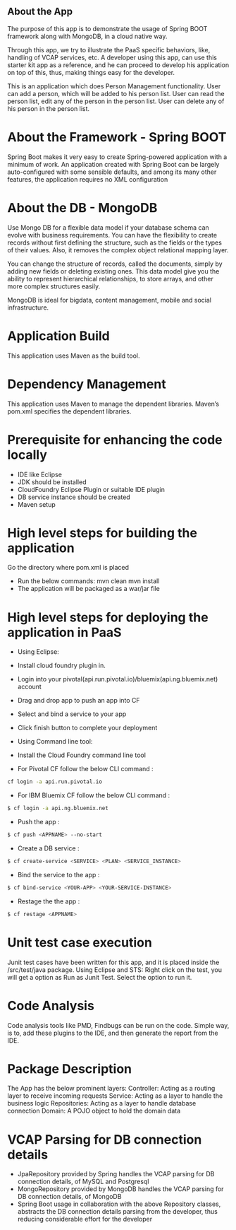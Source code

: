 
## About the App

  The purpose of this app is to demonstrate the usage of Spring BOOT framework along with MongoDB, in a cloud native way. 
  
  Through this app, we try to illustrate the PaaS specific behaviors, like, handling of VCAP services, etc. A developer using this app, can use this starter kit app as a reference, and he can proceed to develop his application on top of this, thus, making things easy for the developer.

  This is an application which does Person Management functionality. User can add a person, which will be added to his person list. User can read the person list, edit any of the person in the person list. User can delete any of his person in the person list.
  
# About the Framework - Spring BOOT

  Spring Boot makes it very easy to create Spring-powered application with a minimum of work. An application created with Spring Boot can be largely auto-configured with some sensible defaults, and among its many other features, the application requires no XML configuration
  
# About the DB - MongoDB

 Use Mongo DB for a flexible data model if your database schema can evolve with business requirements. You can have the flexibility to create records without first defining the structure, such as the fields or the types of their values. Also, it removes the complex object relational mapping layer.

  You can change the structure of records, called the documents, simply by adding new fields or deleting existing ones. This data model give you the ability to represent hierarchical relationships, to store arrays, and other more complex structures easily. 

  MongoDB is ideal for bigdata, content management, mobile and social infrastructure.
  
# Application Build

  This application uses Maven as the build tool.
  
# Dependency Management

  This application uses Maven to manage the dependent libraries. Maven’s pom.xml specifies the dependent libraries. 
 
# Prerequisite for enhancing the code locally
  
  * IDE like Eclipse
  * JDK should be installed 
  * CloudFoundry Eclipse Plugin or suitable IDE plugin
  * DB service instance should be created 
  * Maven setup 

# High level steps for building the application

  Go the directory where pom.xml is placed
  * Run the below commands:
            mvn clean
            mvn install
  * The application will be packaged as a war/jar file 

# High level steps for deploying the application in PaaS
    
  -  Using Eclipse: 
  - Install cloud foundry plugin in.
  - Login into your pivotal(api.run.pivotal.io)/bluemix(api.ng.bluemix.net) account
  - Drag and drop app to push an app into CF
  - Select and bind a service to your app 
  - Click finish button to complete your deployment
  
  - Using Command line tool: 
  - Install the Cloud Foundry command line tool

  - For Pivotal CF follow the below CLI command :
```sh
cf login -a api.run.pivotal.io
```
  - For IBM Bluemix CF follow the below CLI command :
```sh
$ cf login -a api.ng.bluemix.net
```

- Push the app :
```sh
$ cf push <APPNAME> --no-start
```
 - Create a DB service :

```sh
$ cf create-service <SERVICE> <PLAN> <SERVICE_INSTANCE>
```
 - Bind the service to the app :

```sh
$ cf bind-service <YOUR-APP> <YOUR-SERVICE-INSTANCE>
```
 - Restage the the app :

```sh
$ cf restage <APPNAME>
```
# Unit test case execution

  Junit test cases have been written for this app, and it is placed inside the /src/test/java package. 
  Using Eclipse and STS:
  Right click on the test, you will get a option as Run as Junit Test. Select the option to run it. 
  
# Code Analysis
  Code analysis tools like PMD, Findbugs can be run on the code. Simple way, is to, add these plugins to the IDE, and then generate the report from the IDE.

# Package Description

  The App has the below prominent layers:
  Controller: Acting as a routing layer to receive incoming requests
  Service: Acting as a layer to handle the business logic
  Repositories: Acting as a layer to handle database connection
  Domain: A POJO object to hold the domain data

  
# VCAP Parsing for DB connection details
 - JpaRepository provided by Spring handles the VCAP parsing for DB connection details, of MySQL and Postgresql
 - MongoRepository provided by MongoDB handles the VCAP parsing for DB connection details, of MongoDB
 - Spring Boot usage in collaboration with the above Repository classes, abstracts the DB connection details parsing from the developer, thus reducing considerable effort for the developer

